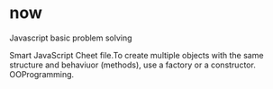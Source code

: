 # now
Javascript basic problem solving

Smart JavaScript Cheet file.To create multiple objects with the same structure and behaviuor (methods), use a factory or a constructor. 
OOProgramming.
